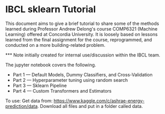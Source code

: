 # IBCL sklearn Tutorial

This document aims to give a brief tutorial to share some of the methods learned during Professor Andrew Delong's course COMP6321 (Machine Learning) offered at Concordia University. It is loosely based on lessons learned from the final assignment for the course, reprogrammed, and conducted on a more building-related problem.

*** Note initially created for internal use/discussion within the IBCL team.

The jupyter notebook covers the following.
* Part 1 — Default Models, Dummy Classifiers, and Cross-Validation
* Part 2 — Hyperparameter tuning using random search
* Part 3 — Sklearn Pipeline
* Part 4 — Custom Transformers and Estimators

To use:
Get data from: https://www.kaggle.com/c/ashrae-energy-prediction/data. Download all files and put in a folder called data.

